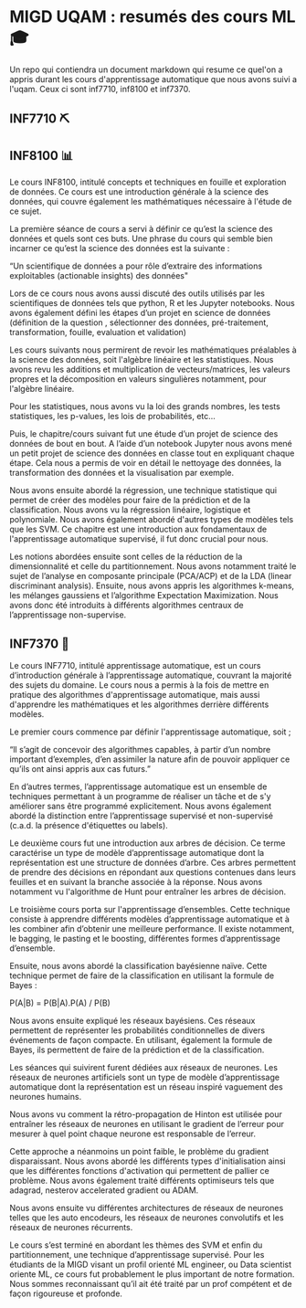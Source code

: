 # MIGD UQAM : resumés des cours ML 🎓

Un repo qui contiendra un document markdown qui resume ce quel'on a appris durant les cours d'apprentissage automatique que nous avons suivi a l'uqam. Ceux ci sont inf7710, inf8100 et inf7370.

## INF7710 ⛏️

## INF8100 📊

Le cours INF8100, intitulé concepts et techniques en fouille et exploration de données. Ce cours est une introduction générale à la science des données, qui couvre également les  mathématiques nécessaire à l'étude de ce sujet.

La première séance de cours a servi à définir ce qu’est la science des données et quels sont ces buts. Une phrase du cours qui semble bien incarner ce qu’est la science des données est la suivante :

“Un scientifique de données a pour rôle d’extraire des informations exploitables (actionable insights) des données"

Lors de ce cours nous avons aussi discuté des outils utilisés par les scientifiques de données tels que python, R et les Jupyter notebooks. Nous avons également défini les étapes d’un projet en science de données (définition de la question , sélectionner des données, pré-traitement, transformation, fouille, evaluation et validation)

Les cours suivants nous permirent de revoir les mathématiques préalables à la science des données, soit l'algèbre linéaire et les statistiques. Nous avons revu les additions et multiplication de vecteurs/matrices, les valeurs propres et la décomposition en valeurs singulières notamment, pour l'algèbre linéaire.

Pour les statistiques, nous avons vu la loi des grands nombres, les tests statistiques, les p-values, les lois de probabilités, etc…

Puis, le chapitre/cours suivant fut une étude d’un projet de science des données de bout en bout. A l’aide d’un notebook Jupyter nous avons mené un petit projet de science des données en classe tout en expliquant chaque étape. Cela nous a permis de voir en détail le nettoyage des données, la transformation des données et la visualisation par exemple.

Nous avons ensuite abordé la régression, une technique statistique qui permet de créer des modèles pour faire de la prédiction et de la classification. Nous avons vu la régression linéaire, logistique et polynomiale. Nous avons également abordé d'autres types de modèles tels que les SVM. Ce chapitre est une introduction aux fondamentaux de l'apprentissage automatique supervisé, il fut donc crucial pour nous.

Les notions abordées ensuite sont celles de la réduction de la dimensionnalité et celle du partitionnement. Nous avons notamment traité le sujet de l’analyse en composante principale (PCA/ACP) et de la LDA (linear discriminant analysis). Ensuite, nous avons appris les algorithmes k-means, les mélanges gaussiens et l’algorithme Expectation Maximization. Nous avons donc été introduits à différents algorithmes centraux de l’apprentissage non-supervise. 

## INF7370 🤖

Le cours INF7710, intitulé apprentissage automatique, est un cours d’introduction générale à l’apprentissage automatique, couvrant la majorité des sujets du domaine. Le cours nous a permis à la fois de mettre en pratique des algorithmes d'apprentissage automatique, mais aussi d'apprendre les mathématiques et les algorithmes derrière différents modèles.

Le premier cours commence par définir l'apprentissage automatique, soit ; 

“ll s’agit de concevoir des algorithmes capables, à partir d’un nombre important d’exemples, d’en assimiler la nature afin de pouvoir appliquer ce qu’ils ont ainsi appris aux cas futurs.”

En d’autres termes, l’apprentissage automatique est un ensemble de techniques permettant à un programme de réaliser un tâche et de s'y améliorer sans être programmé explicitement. Nous avons également abordé la distinction entre l’apprentissage supervisé et non-supervisé (c.a.d. la présence d'étiquettes ou labels).

Le deuxième cours fut une introduction aux arbres de décision. Ce terme caractérise un type de modèle d’apprentissage automatique dont la représentation est une structure de données d’arbre. Ces arbres permettent de prendre des décisions en répondant aux questions contenues dans leurs feuilles et en suivant la branche associée à la réponse. Nous avons notamment vu l'algorithme de Hunt pour entraîner les arbres de décision.

Le troisième cours porta sur l'apprentissage d’ensembles. Cette technique consiste à apprendre différents modèles d’apprentissage automatique et à les combiner afin d’obtenir une meilleure performance. Il existe notamment, le bagging, le pasting et le boosting, différentes formes d’apprentissage d’ensemble.

Ensuite, nous avons abordé la classification bayésienne naïve. Cette technique permet de faire de la classification en utilisant la formule de Bayes :


P(A|B) = P(B|A).P(A) / P(B) 

Nous avons ensuite expliqué les réseaux bayésiens. Ces réseaux permettent de représenter les probabilités conditionnelles de divers événements de façon compacte. En utilisant, également la formule de Bayes, ils permettent de faire de la prédiction et de la classification.

Les séances qui suivirent furent dédiées aux réseaux de neurones. Les réseaux de neurones artificiels sont un type de modèle d’apprentissage automatique dont la représentation est un réseau inspiré vaguement des neurones humains.

Nous avons vu comment la rétro-propagation de Hinton est utilisée pour entraîner les réseaux de neurones en utilisant le gradient de l’erreur pour mesurer à quel point chaque neurone est responsable de l’erreur. 

Cette approche a néanmoins un point faible, le problème du gradient disparaissant. Nous avons abordé les différents types d'initialisation ainsi que les différentes fonctions d'activation qui permettent de pallier ce problème. Nous avons également traité différents optimiseurs tels que adagrad, nesterov accelerated gradient ou ADAM. 

Nous avons ensuite vu différentes architectures de réseaux de neurones telles que les auto encodeurs, les réseaux de neurones convolutifs et les réseaux de neurones récurrents.

Le cours s’est terminé en abordant les thèmes des SVM et enfin du partitionnement, une technique d’apprentissage supervisé.
Pour les étudiants de la MIGD visant un profil orienté ML engineer, ou Data scientist oriente ML, ce cours fut probablement le plus important de notre formation. Nous sommes reconnaissant qu’il ait été traité par un prof compétent et de façon rigoureuse et profonde.
